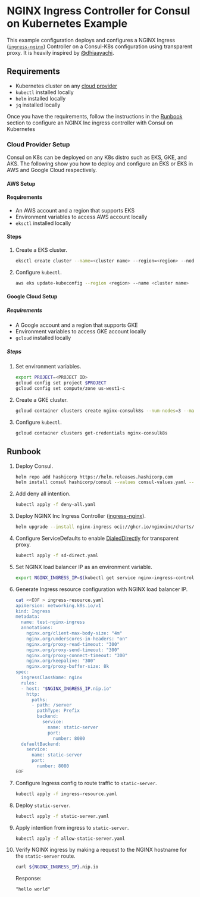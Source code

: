 
# NGINX Ingress Controller for Consul on Kubernetes Example

This example configuration deploys and configures a NGINX Ingress ([`ingress-nginx`](https://developer.hashicorp.com/consul/docs/k8s/connect/ingress-controllers)) Controller on a Consul-K8s configuration using transparent proxy. It is heavily inspired by [@dhiaayachi](https://github.com/dhiaayachi/eks-consul-ingressnginx).

## Requirements

- Kubernetes cluster on any [cloud provider](cloud-provider-setup)
- `kubectl` installed locally
- `helm` installed locally
- `jq` installed locally

Once you have the requirements, follow the instructions in the [Runbook](#runbook) section to configure an NGINX Inc ingress controller with Consul on Kubernetes

### Cloud Provider Setup

Consul on K8s can be deployed on any K8s distro such as EKS, GKE, and AKS. The following show you how to deploy and configure an EKS or EKS in AWS and Google Cloud respectively.

#### AWS Setup 

#### Requirements 

- An AWS account and a region that supports EKS
- Environment variables to access AWS account locally
- `eksctl` installed locally

#### Steps

1. Create a EKS cluster.

    ```bash
    eksctl create cluster --name=<cluster name> --region=<region> --nodes=3 
    ```
  
2. Configure `kubectl`.

    ```bash
    aws eks update-kubeconfig --region <region> --name <cluster name>
    ```

#### Google Cloud Setup

##### Requirements

- A Google account and a region that supports GKE
- Environment variables to access GKE account locally
- `gcloud` installed locally

##### Steps

1. Set environment variables.

    ```bash
    export PROJECT=<PROJECT ID>
    gcloud config set project $PROJECT
    gcloud config set compute/zone us-west1-c
    ```
  
2. Create a GKE cluster.

    ```bash
    gcloud container clusters create nginx-consulk8s --num-nodes=3 --machine-type "e2-highcpu-4" --enable-autoscaling --min-nodes 1 --max-nodes 4
    ```

3. Configure `kubectl`.

    ```bash
    gcloud container clusters get-credentials nginx-consulk8s
    ```

## Runbook

1. Deploy Consul.

    ```bash
    helm repo add hashicorp https://helm.releases.hashicorp.com
    helm install consul hashicorp/consul --values consul-values.yaml --version "1.0.7" --create-namespace --namespace consul
    ```

2. Add deny all intention.

    ```bash
    kubectl apply -f deny-all.yaml
    ```

3. Deploy NGINX Inc Ingress Controller ([ingress-nginx](https://docs.nginx.com/nginx-ingress-controller/installation/installation-with-helm/)).

    ```bash
    helm upgrade --install nginx-ingress oci://ghcr.io/nginxinc/charts/nginx-ingress --version 0.17.1 --namespace nginx-ingress --create-namespace --values nginx-ingress-values.yaml
    ```

4. Configure ServiceDefaults to enable [DialedDirectly](https://developer.hashicorp.com/consul/docs/connect/config-entries/service-defaults#dialeddirectly) for transparent proxy.

    ```bash
    kubectl apply -f sd-direct.yaml
    ```

5. Set NGINX load balancer IP as an environment variable.

    ```bash
    export NGINX_INGRESS_IP=$(kubectl get service nginx-ingress-controller -n nginx-ingress -o json | jq -r '.status.loadBalancer.ingress[].ip')
    ```

6. Generate Ingress resource configuration with NGINX load balancer IP.

    ```bash
    cat <<EOF > ingress-resource.yaml
    apiVersion: networking.k8s.io/v1
    kind: Ingress
    metadata:
      name: test-nginx-ingress
      annotations:
		nginx.org/client-max-body-size: "4m"
		nginx.org/underscores-in-headers: "on"
		nginx.org/proxy-read-timeout: "300"
		nginx.org/proxy-send-timeout: "300"
		nginx.org/proxy-connect-timeout: "300"
		nginx.org/keepalive: "300"
		nginx.org/proxy-buffer-size: 8k
    spec:
      ingressClassName: nginx
      rules:
      - host: "$NGINX_INGRESS_IP.nip.io"
        http:
          paths:
          - path: /server
            pathType: Prefix
            backend:
              service:
                name: static-server
                port: 
                  number: 8080
      defaultBackend:
        service:
          name: static-server
          port:
            number: 8080
    EOF
    ```

7. Configure Ingress config to route traffic to `static-server`.

    ```bash
    kubectl apply -f ingress-resource.yaml
    ```

8. Deploy `static-server`. 

    ```bash
    kubectl apply -f static-server.yaml
    ```

9. Apply intention from ingress to `static-server`.

    ```bash
    kubectl apply -f allow-static-server.yaml
    ```

10. Verify NGINX ingress by making a request to the NGINX hostname for the `static-server` route. 

    ```bash
    curl ${NGINX_INGRESS_IP}.nip.io
    ```

    Response:

    ```text
    "hello world"
    ```


